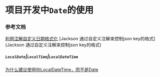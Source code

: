 # 项目开发中`Date`的使用

### 参考文档

[利用注解自定义日期格式化](https://blog.csdn.net/yiifaa/article/details/77972171) 
[Jackson 通过自定义注解来控制json key的格式](Jackson 通过自定义注解来控制json key的格式)


##### `LocalDate`|`LocalTime`|`LocalDateTime`
[为什么建议使用你LocalDateTime，而不是Date](https://blog.csdn.net/weixin_38405253/article/details/100765007)

